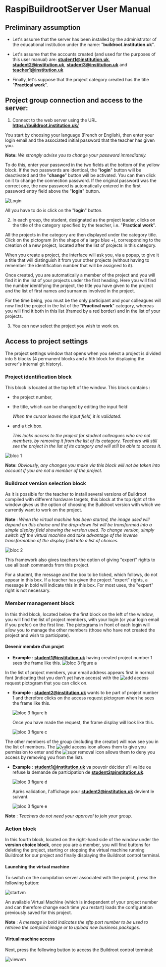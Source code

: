 # RaspiBuildrootServer User Manual

## Preliminary assumption

- Let's assume that the server has been installed by the administrator of the educational
institution under the name: "**buildroot.institution.uk**".

- Let's assume that the accounts created (and used for the purposes of this user manual) are:
**student1@institution.uk**, **student2@institution.uk**, **student3@institution.uk**
and **teacher1@institution.uk**

- Finally, let's suppose that the project category created has the title "**Practical work**".

## Project group connection and access to the server:

1. Connect to the web server using the URL **https://buildroot.institution.uk/**

You start by choosing your language (French or English), then enter your login email
and the associated initial password that the teacher has given you.

**Note:** *We strongly advise you to change your password immediately.*

To do this, enter your password in the two fields at the bottom of the yellow block.
If the two passwords are identical, the "**login**" button will be deactivated and
the "**change**" button will be activated.
You can then click on it to change the connection password.
If the original password was the correct one, the new password is automatically
entered in the first password entry field above the "**login**" button.

![Login](img_en/login.png)

All you have to do is click on the "**login**" button.

2. In each group, the student, designated as the project leader, clicks on the
title of the category specified by the teacher, i.e. "**Practical work**".

All the projects in the category are then displayed under the category title.
Click on the pictogram (in the shape of a large blue +), corresponding to the
creation of a new project, located after the list of projects in this category.

When you create a project, the interface will ask you, via a popup, to give it
a title that will distinguish it from your other projects (without having
to remember the identification number that will be assigned to it).

Once created, you are automatically a member of the project and you will find it
in the list of your projects under the first heading.
Here you will find the number identifying the project, the title you have given
to the project and the list of first names and surnames involved in the project.

For the time being, you must be the only participant and your colleagues will
now find the project in the list of the "**Practical work**" category, whereas
you will find it both in this list (framed by a red border) and in the list of
your projects.

3. You can now select the project you wish to work on.

## Access to project settings

The project settings window that opens when you select a project is divided
into 5 blocks (4 permanent blocks and a 5th block for displaying the server's
internal git history).

### Project identification block

This block is located at the top left of the window. This block contains :
- the project number,
- the title, which can be changed by editing the input field

    *When the cursor leaves the input field, it is validated.*

- and a tick box.

    *This locks access to the project for student colleagues who are not members,
    by removing it from the list of its category.
    Teachers will still see the project in the list of its category and
    will still be able to access it.*

![bloc 1](img_en/set_cad1.png)

**Note**: *Obviously, any changes you make via this block will not be taken
into account if you are not a member of the project.*

### Buildroot version selection block

As it is possible for the teacher to install several versions of Buildroot
compiled with different hardware targets, this block at the top right
of the window gives us the option of choosing the Buildroot version
with which we currently want to work on the project.

**Note** : *When the virtual machine has been started, the image used will
depend on this choice and the drop-down list will be transformed into a
simple display field showing the version used. To change version, simply
switch off the virtual machine and take advantage of the inverse transformation
of the display field into a list of choices.*

![bloc 2](img_en/set_cad2.png)

This framework also gives teachers the option of giving "expert" rights
to use all bash commands from this project.

For a student, the message and the box to be ticked, which follows,
do not appear in this box. If a teacher has given the project "expert" rights,
a message in bold will indicate this in this box.
For most uses, the "expert" right is not necessary.

### Member management block

In this third block, located below the first block on the left of the window,
you will find the list of project members, with your login (or your login email
if you prefer) on the first line. The pictograms in front of each login will
allow you to manage the other members (those who have not created the project
and wish to participate).

#### Devenir membre d’un projet

- **Example** : **student1@institution.uk** having created project number 1 sees
  the frame like this.
  ![bloc 3 figure a](img_en/set_cad3a.png)

In the list of project members, your email address appears first in normal font
(indicating that you don't yet have access) with the
![add](../docker-buildroot/html/img/add.png) access request pictogram that you
can click on.

- **Example** : **student2@institution.uk** wants to be part of project number 1
  and therefore clicks on the access request pictogram when he sees the frame
  like this.

  ![bloc 3 figure b](img_en/set_cad3b.png)

  Once you have made the request, the frame display will look like this.

  ![bloc 3 figure c](img_en/set_cad3c.png)

The other members of the group (including the creator) will now see you in the
list of members. The ![valid](../docker-buildroot/html/img/valid.png) access icon
allows them to give you permission to enter and the
![supr](../docker-buildroot/html/img/supr.png) removal icon allows them to deny
you access by removing you from the list).

- **Example** : **student1@institution.uk** va pouvoir décider s'il valide 
  ou refuse la demande de participation de **student2@institution.uk**.

  ![bloc 3 figure d](img_en/set_cad3d.png)

  Après validation, l'affichage pour **student2@institution.uk** devient le suivant.

  ![bloc 3 figure e](img_en/set_cad3e.png)

**Note** : *Teachers do not need your approval to join your group.*

### Action block

In this fourth block, located on the right-hand side of the window under the
**version choice block**, once you are a member, you will find buttons for
deleting the project, starting or stopping the virtual machine running Buildroot
for our project and finally displaying the Buildroot control terminal.

#### Launching the virtual machine

To switch on the compilation server associated with the project,
press the following button:

![startvm](img_en/startvm.png)

An available Virtual Machine (which is independent of your project number and
can therefore change each time you restart) loads the configuration previously
saved for this project.

**Note** : *A message in bold indicates the sftp port number to be used
to retrieve the compiled image or to upload new business packages.*

#### Virtual machine access

Next, press the following button to access the Buildroot control terminal:
 
![viewvm](img_en/viewvm.png)


